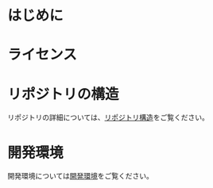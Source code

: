 # はじめに

# ライセンス

# リポジトリの構造

リポジトリの詳細については、[リポジトリ構造](/Doc/RepositoryDir.md)をご覧ください。

# 開発環境

開発環境については[開発環境](/Doc/Enviroment.md)をご覧ください。